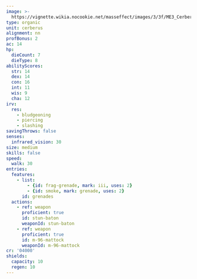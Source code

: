 ```yaml
---
image: >-
  https://vignette.wikia.nocookie.net/masseffect/images/3/3f/ME3_Cerberus_Centurion.png/revision/latest/scale-to-width-down/417?cb=20120322145316
type: organic
unit: cerberus
alignment: nn
profBonus: 2
ac: 14
hp:
  dieCount: 7
  dieType: 8
abilityScores:
  str: 14
  dex: 14
  con: 16
  int: 11
  wis: 9
  cha: 12
irv:
  res:
    - bludgeoning
    - piercing
    - slashing
savingThrows: false
senses:
  infrared_vision: 30
size: medium
skills: false
speed:
  walk: 30
entries:
  features:
    - list:
        - {id: frag-grenade, mark: iii, uses: 2}
        - {id: smoke, mark: grenade, uses: 2}
      id: grenades
  actions:
    - ref: weapon
      proficient: true
      id: stun-baton
      weaponId: stun-baton
    - ref: weapon
      proficient: true
      id: m-96-mattock
      weaponId: m-96-mattock
cr: '04000'
shields:
  capacity: 10
  regen: 10
---
```

